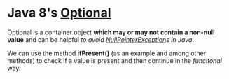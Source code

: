 # Java 8's [Optional](https://docs.oracle.com/javase/8/docs/api/java/util/Optional.html)

Optional is a container object **which may or may not contain a non-null value** and can be helpful _to avoid [NullPointerException](https://docs.oracle.com/javase/8/docs/api/java/lang/NullPointerException.html)s in Java_.

We can use the method **ifPresent()** (as an example and among other methods) to check if a value is present and then continue in the _funcitonal_ way.
